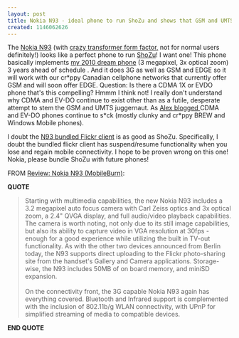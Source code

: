 ```yaml
---
layout: post
title: Nokia N93 - ideal phone to run ShoZu and shows that GSM and UMTS phones rule!
created: 1146062626
---
```

<p> The <a href="http://www.nokia.com/n93">Nokia N93</a> (with <a href="http://the.taoofmac.com/space/Nokia/N93">crazy transformer form factor,</a> not for normal users definitely!) looks like a perfect phone to run <a href="http://www.shozu.com/portal/">ShoZu</a>! I want one! This phone basically implements <a href="http://www.urbanvancouver.com/2010-vancouver-olympics-blogging-vision">my 2010 dream phone</a> (3 megapixel, 3x optical zoom) 3 years ahead of schedule . And it does 3G as well as GSM and EDGE so it will work with our cr*ppy Canadian cellphone networks that currently offer GSM and will soon offer EDGE. Question: Is there a CDMA 1X or EVDO phone that&#39;s this compelling? Hmmm I think not! I really don&#39;t understand why CDMA and EV-DO continue to exist other than as a futile, desperate attempt to stem the GSM and UMTS juggernaut. As <a href="http://al3x.net/2006/04/22/keeping-it-first-world">Alex blogged </a>CDMA and EV-DO phones continue to s*ck (mostly clunky and cr*ppy BREW and Windows Mobile phones). </p><p> I doubt the <a href="http://the.taoofmac.com/space/blog/2006-04-25.22:54">N93 bundled Flickr client</a> is as good as ShoZu. Specifically, I doubt the bundled flickr client has suspend/resume functionality when you lose and regain mobile connectivity. I hope to be proven wrong on this one! Nokia, please bundle ShoZu with future phones! </p><p> FROM <a href="http://www.mobileburn.com/review.jsp?Id=2320&amp;source=HOMETOP">Review: Nokia N93 (MobileBurn)</a>: </p><p> <strong>QUOTE</strong> </p><blockquote> Starting with multimedia capabilities, the new Nokia N93 includes a 3.2 megapixel auto focus camera with Carl Zeiss optics and 3x optical zoom, a 2.4&quot; QVGA display, and full audio/video playback capabilities. The camera is worth noting, not only due to its still image capabilities, but also its ability to capture video in VGA resolution at 30fps - enough for a good experience while utilizing the built in TV-out functionality. As with the other two devices announced from Berlin today, the N93 supports direct uploading to the Flickr photo-sharing site from the handset&#39;s Gallery and Camera applications. Storage-wise, the N93 includes 50MB of on board memory, and miniSD expansion. <br /> <br />On the connectivity front, the 3G capable Nokia N93 again has everything covered. Bluetooth and Infrared support is complemented with the inclusion of 802.11b/g WLAN connectivity, with UPnP for simplified streaming of media to compatible devices. </blockquote><p> <strong>END QUOTE</strong> </p>
